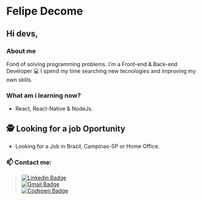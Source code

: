 # Felipe Decome

## Hi devs, 

### About me
Fond of solving programming problems.
I'm a Front-end & Back-end Developer :computer:
I spend my time searching new tecnologies and improving my own skills.

### What am i learning now?
- React, React-Native & NodeJs.

## 🕵 Looking for a job Oportunity
 - Looking for a Job in Brazil, Campinas-SP or Home Office.
 
 ### 📫 Contact me:
 > [![Linkedin Badge](https://img.shields.io/badge/-FelipeDecome-blue?style=for-the-badge&logo=Linkedin&logoColor=white&link=https://www.linkedin.com/in/felipedecome)](https://www.linkedin.com/in/felipedecome) <br/>
 > [![Gmail Badge](https://img.shields.io/badge/-decome.felipe@gmail.com-c14438?style=for-the-badge&logo=Gmail&logoColor=white&link=mailto:decome.felipe@gmail.com)](mailto:decome.felipe@gmail.com) <br/>
 > [![Codepen Badge](https://img.shields.io/badge/FelipeDecome-2c303a?style=for-the-badge&logo=Codepen&logoColor=white)](https://codepen.io/felipedecome)
